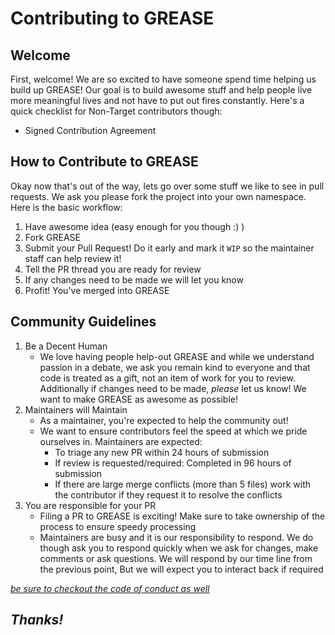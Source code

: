 # Contributing to GREASE

## Welcome
First, welcome! We are so excited to have someone
spend time helping us build up GREASE! Our goal is to 
build awesome stuff and help people live more meaningful
lives and not have to put out fires constantly. Here's a quick
checklist for Non-Target contributors though:
  * Signed Contribution Agreement

## How to Contribute to GREASE
Okay now that's out of the way, lets go over some stuff we
like to see in pull requests. We ask you please fork
the project into your own namespace. Here is the basic workflow:
  1. Have awesome idea (easy enough for you though :) ) 
  1. Fork GREASE
  1. Submit your Pull Request! Do it early and mark it `WIP` so
  the maintainer staff can help review it!
  1. Tell the PR thread you are ready for review
  1. If any changes need to be made we will let you know
  1. Profit! You've merged into GREASE
  
## Community Guidelines
  1. Be a Decent Human
     * We love having people help-out GREASE and while we
    understand passion in a debate, we ask you remain kind
    to everyone and that code is treated as a gift, not an
    item of work for you to review. Additionally if changes
    need to be made, _please_ let us know! We want to make
    GREASE as awesome as possible!
  2. Maintainers will Maintain 
     * As a maintainer, you're expected to help the 
    community out!
     * We want to ensure contributors feel the speed at which 
     we pride ourselves in. Maintainers are expected:
       * To triage any new PR within 24 hours of submission
       * If review is requested/required: Completed in 96 hours
       of submission
       * If there are large merge conflicts (more than 5 files)
       work with the contributor if they request it to resolve
       the conflicts
  3. You are responsible for your PR
     * Filing a PR to GREASE is exciting! Make sure to take
     ownership of the process to ensure speedy processing
     * Maintainers are busy and it is our responsibility to respond.
     We do though ask you to respond quickly when we ask for changes,
     make comments or ask questions. We will respond by our time line
     from the previous point, But we will expect you to interact back
     if required
       
[_be sure to checkout the code of conduct as well_](https://github.com/target/grease/blob/master/.github/CODE_OF_CONDUCT.md)
  
    
## _Thanks!_
